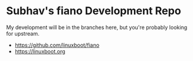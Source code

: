 # Subhav's fiano Development Repo

My development will be in the branches here, but you're probably looking for upstream.

*   https://github.com/linuxboot/fiano
*   https://linuxboot.org
